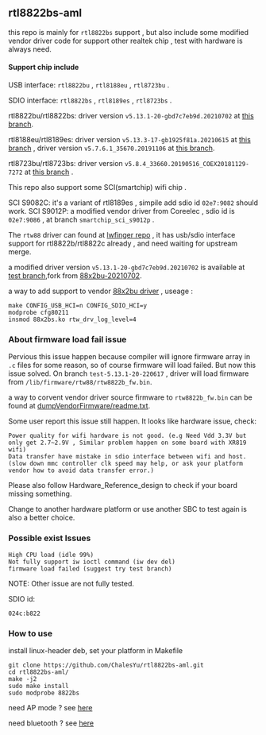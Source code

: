 
## rtl8822bs-aml

this repo is mainly for `rtl8822bs` support , but also include some modified vendor driver code for support other realtek chip , test with hardware is always need.

#### Support chip include

USB interface: `rtl8822bu` , `rtl8188eu` , `rtl8723bu` .

SDIO interface: `rtl8822bs` , `rtl8189es` , `rtl8723bs` .

rtl8822bu/rtl8822bs: driver version `v5.13.1-20-gbd7c7eb9d.20210702` at [this branch](https://gitlab.com/ChalesYu/rtl8822bs-aml/tree/test-5.13.1-20-230201).

rtl8188eu/rtl8189es: driver version `v5.13.3-17-gb1925f81a.20210615` at [this branch](https://gitlab.com/ChalesYu/rtl8822bs-aml/tree/rtl8188e_usb_sdio_5.13.3-17-test) , driver version `v5.7.6.1_35670.20191106` at [this branch](https://gitlab.com/ChalesYu/rtl8822bs-aml/tree/rtl8188e_usb_sdio_5.7.6.1-test).

rtl8723bu/rtl8723bs: driver version `v5.8.4_33660.20190516_COEX20181129-7272` at [this branch](https://gitlab.com/ChalesYu/rtl8822bs-aml/tree/rtl8723b_usb_sdio_5.8.4-test) .

This repo also support some SCI(smartchip) wifi chip .

SCI S9082C: it's a variant of rtl8189es , simpile add sdio id `02e7:9082` should work.
SCI S9012P: a modified vendor driver from Coreelec , sdio id is `02e7:9086` , at branch `smartchip_sci_s9012p` .


The `rtw88` driver can found at [lwfinger repo](https://github.com/lwfinger/rtw88) , it has usb/sdio interface support for rtl8822b/rtl8822c already , and need waiting for upstream merge.

a modified driver version `v5.13.1-20-gbd7c7eb9d.20210702` is available at [test branch](https://github.com/ChalesYu/rtl8822bs-aml/tree/test-5.13.1-20-230201),fork from [88x2bu-20210702](https://github.com/morrownr/88x2bu-20210702).

a way to add support to vendor [88x2bu driver](https://gitlab.com/ChalesYu/rtl8822bs-aml/tree/test-5.13.1-20-230201) , useage :

```
make CONFIG_USB_HCI=n CONFIG_SDIO_HCI=y
modprobe cfg80211
insmod 88x2bs.ko rtw_drv_log_level=4
```

### About firmware load fail issue

Pervious this issue happen because compiler will ignore firmware array in `.c` files for some reason,
 so of course firmware will load failed. But now this issue solved. On branch `test-5.13.1-20-220617` , driver will load firmware from `/lib/firmware/rtw88/rtw8822b_fw.bin`.

a way to corvent vendor driver source firmware to `rtw8822b_fw.bin` can be found at [dumpVendorFirmware/readme.txt](https://github.com/ChalesYu/rtl8822bs-aml/tree/master/dumpVendorFirmware/).

Some user report this issue still happen. It looks like hardware issue, check:

```
Power quality for wifi hardware is not good. (e.g Need Vdd 3.3V but only get 2.7~2.9V , Similar problem happen on some board with XR819 wifi)
Data transfer have mistake in sdio interface between wifi and host. (slow down mmc controller clk speed may help, or ask your platform vendor how to avoid data transfer error.)
```

Please also follow Hardware_Reference_design to check if your board missing something.

Change to another hardware platform or use another SBC to test again is also a better choice.

### Possible exist Issues

```
High CPU load (idle 99%)
Not fully support iw ioctl command (iw dev del)
firmware load failed (suggest try test branch)
```

NOTE: Other issue are not fully tested.

SDIO id:

```
024c:b822
```

### How to use

install linux-header deb, set your platform in Makefile

```
git clone https://github.com/ChalesYu/rtl8822bs-aml.git
cd rtl8822bs-aml/
make -j2
sudo make install
sudo modprobe 8822bs
```

need AP mode ?   see [here](https://github.com/ChalesYu/rtl8822bs-aml/tree/master/getAP)

need bluetooth ? see [here](https://github.com/ChalesYu/rtl8822bs-aml/tree/master/bluetooth)
